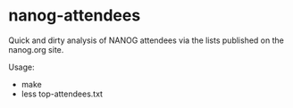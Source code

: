 nanog-attendees
===============

Quick and dirty analysis of NANOG attendees via the lists published on the
nanog.org site.

Usage:

- make
- less top-attendees.txt
